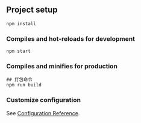 
## Project setup
```
npm install
```

### Compiles and hot-reloads for development
```
npm start
```

### Compiles and minifies for production
```   
## 打包命令
npm run build
```

### Customize configuration
See [Configuration Reference](https://cli.vuejs.org/config/).
